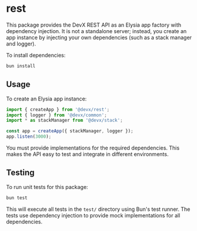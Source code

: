 # rest

This package provides the DevX REST API as an Elysia app factory with dependency injection. It is not a standalone server; instead, you create an app instance by injecting your own dependencies (such as a stack manager and logger).

To install dependencies:

```bash
bun install
```

## Usage

To create an Elysia app instance:

```ts
import { createApp } from '@devx/rest';
import { logger } from '@devx/common';
import * as stackManager from '@devx/stack';

const app = createApp({ stackManager, logger });
app.listen(3000);
```

You must provide implementations for the required dependencies. This makes the API easy to test and integrate in different environments.

## Testing

To run unit tests for this package:

```sh
bun test
```

This will execute all tests in the `test/` directory using Bun's test runner. The tests use dependency injection to provide mock implementations for all dependencies.

